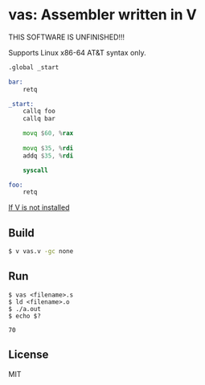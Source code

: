 
# vas: Assembler written in V

THIS SOFTWARE IS UNFINISHED!!!

Supports Linux x86-64 AT&T syntax only.

```asm
.global _start

bar:
    retq

_start:
    callq foo
    callq bar

    movq $60, %rax
    
    movq $35, %rdi
    addq $35, %rdi

    syscall

foo:
    retq
```

[If V is not installed](https://github.com/vlang/v)

## Build

```sh
$ v vas.v -gc none
```

## Run
```
$ vas <filename>.s
$ ld <filename>.o
$ ./a.out
$ echo $?

70
```

## License
MIT
